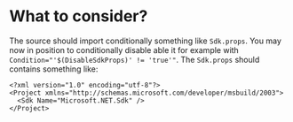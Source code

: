 ﻿# What to consider?

The source should import conditionally something like `Sdk.props`.
You may now in position to conditionally disable able it for
example with `Condition="'$(DisableSdkProps)' != 'true'"`.
The `Sdk.props` should contains something like:

```
<?xml version="1.0" encoding="utf-8"?>
<Project xmlns="http://schemas.microsoft.com/developer/msbuild/2003">
  <Sdk Name="Microsoft.NET.Sdk" />
</Project>
```